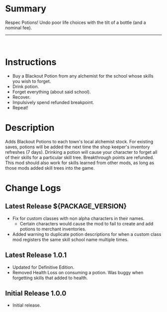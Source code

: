 # Summary
Respec Potions! Undo poor life choices with the tilt of a bottle (and a nominal fee). 
&nbsp;
- - - -
&nbsp;

# Instructions
- Buy a Blackout Potion from any alchemist for the school whose skills you wish to forget.
- Drink potion.
- Forget everything (about said school).
- Recover.
- Impulsively spend refunded breakpoint.
- Repeat!

# Description
Adds Blackout Potions to each town's local alchemist stock. For existing saves, potions will be added the next time the shop keeper's inventory refreshes (7 days). Drinking a potion will cause your character to forget all of their skills for a particular skill tree. Breakthrough points are refunded. This mod should also work for skills learned from other mods, as long as those mods added skill trees into the game.

# Change Logs

## Latest Release ${PACKAGE_VERSION}
- Fix for custom classes with non alpha characters in their names.
  - Certain characters would cause the mod to fail to create and add potions to merchant inventories.
- Added warning to duplicate potion descriptions for when a custom class mod registers the same skill school name multiple times.

## Latest Release 1.0.1
- Updated for Definitive Edition.
- Removed Health Loss on consuming a potion. Was buggy when forgetting skills that added to health.

## Initial Release 1.0.0
- Initial release.
